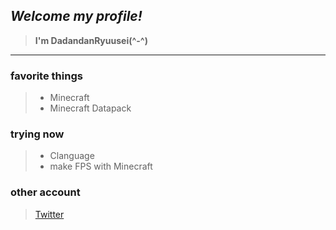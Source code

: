 ## ___Welcome my profile!___
> __I'm DadandanRyuusei(^-^)__
---
### favorite things
> - Minecraft 
> - Minecraft Datapack
### trying now
> - Clanguage
> - make FPS with Minecraft
### other account
> [Twitter](https://twitter.com/ryuseidadandan)
<!--
**DadandanRyuusei/DadandanRyuusei** is a ✨ _special_ ✨ repository because its `README.md` (this file) appears on your GitHub profile.

Here are some ideas to get you started:

- 🔭 I’m currently working on ...
- 🌱 I’m currently learning ...
- 👯 I’m looking to collaborate on ...
- 🤔 I’m looking for help with ...
- 💬 Ask me about ...
- 📫 How to reach me: ...
- 😄 Pronouns: ...
- ⚡ Fun fact: ...
-->
